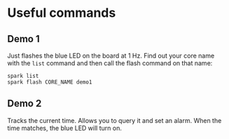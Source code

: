 Useful commands
===


Demo 1
---
Just flashes the blue LED on the board at 1 Hz.  Find out your core name
with the `list` command and then call the flash command on that name:

    spark list
    spark flash CORE_NAME demo1

Demo 2
---
Tracks the current time.  Allows you to query it and set an alarm.
When the time matches, the blue LED will turn on.

